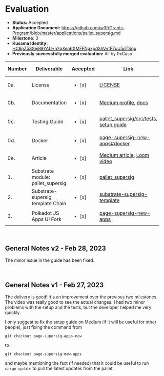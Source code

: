 # Evaluation

- **Status:** Accepted
- **Application Document:** https://github.com/w3f/Grants-Program/blob/master/applications/pallet_supersig.md
- **Milestone:** 3
- **Kusama Identity:** [HC8pZ53SejB9YALHn2qXea6XMFFNgxpdXhVvtF7uU5dTSqu](https://kusama.subscan.io/account/HC8pZ53SejB9YALHn2qXea6XMFFNgxpdXhVvtF7uU5dTSqu)
- **Previously successfully merged evaluation:** All by 0xCaso

| Number | Deliverable | Accepted | Link | Evaluation Notes |
| ------ | ----------- | -------- | ---- |----------------- |
| 0a. | License | <ul><li>[x] </li></ul> | [LICENSE](https://github.com/kabocha-network/pallet_supersig/blob/5d190de6c59f17836c1dfe6954ffdf703cdccaf7/LICENSE) |  |
| 0b. | Documentation | <ul><li>[x] </li></ul> | [Medium profile](https://decentration.medium.com/), [docs](https://wiki.kabocha.network/docs/Supersig/introduction/) |  |
| 0c. | Testing Guide | <ul><li>[x] </li></ul> | [pallet_supersig/src/tests](https://github.com/kabocha-network/pallet_supersig/tree/5d190de6c59f17836c1dfe6954ffdf703cdccaf7/src/tests), [setup guide](https://decentration.medium.com/setup-for-running-and-testing-supersig-m3-bc1ddfc25f43) | See **General Notes** |
| 0d. | Docker | <ul><li>[x] </li></ul> |  [page-supersig-new-apps#docker](https://github.com/decentration/apps/blob/dff724004b699125938b2aac0680e34c341574ce/README.md#docker) | |
| 0e. | Article  | <ul><li>[x] </li></ul> | [Medium article](https://decentration.medium.com/supersig-like-multisig-but-with-superpowers-86b9ce0412f6), [Loom video](https://www.loom.com/share/55502a7ef152466c95c6d183916d4227) |  |
| 1. | Substrate module: pallet_supersig | <ul><li>[x] </li></ul> | [pallet_supersig](https://github.com/kabocha-network/pallet_supersig/blob/5d190de6c59f17836c1dfe6954ffdf703cdccaf7/src/lib.rs) | |
| 2. | Substrate-supersig template Chain | <ul><li>[x] </li></ul> | [substrate-supersig-template](https://github.com/decentration/substrate-supersig-template/tree/6fbce881471ef6b5730bb8bf4b68f2ee20) | |
| 3. | Polkadot JS Apps UI Fork | <ul><li>[x] </li></ul> | [page-supersig-new-apps](https://github.com/decentration/apps/tree/dff724004b699125938b2aac0680e34c341574ce) | |
<br/>

## General Notes v2 - Feb 28, 2023
The minor issue in the guide has been fixed.

<br/>

## General Notes v1 - Feb 27, 2023
The delivery is good! It's an improvement over the previous two milestones. The video was really good to see the actual changes. I had two minor problems with the setup and the tests, but the developer helped me very quickly. 

I only suggest to fix the setup guide on Medium (if it will be useful for other people), just fixing the command from 
```
git checkout page-supersig-apps-new
``` 
to 
```
git checkout page-supersig-new-apps
```
and maybe mentioning the fact (if needed) that it could be useful to run `cargo update` to pull the latest updates from the pallet.